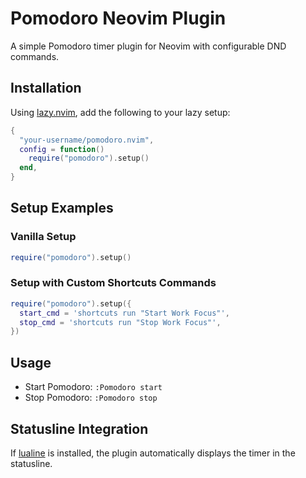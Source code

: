 # Pomodoro Neovim Plugin

A simple Pomodoro timer plugin for Neovim with configurable DND commands.

## Installation

Using [lazy.nvim](https://github.com/folke/lazy.nvim), add the following to your lazy setup:

```lua
{
  "your-username/pomodoro.nvim",
  config = function()
    require("pomodoro").setup()
  end,
}
```

## Setup Examples

### Vanilla Setup

```lua
require("pomodoro").setup()
```

### Setup with Custom Shortcuts Commands

```lua
require("pomodoro").setup({
  start_cmd = 'shortcuts run "Start Work Focus"',
  stop_cmd = 'shortcuts run "Stop Work Focus"',
})
```

## Usage

- Start Pomodoro: `:Pomodoro start`
- Stop Pomodoro: `:Pomodoro stop`

## Statusline Integration

If [lualine](https://github.com/nvim-lualine/lualine.nvim) is installed, the plugin automatically displays the timer in the statusline.


